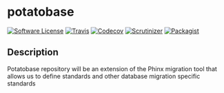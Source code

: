 # potatobase
[![Software License](https://img.shields.io/badge/license-MIT-brightgreen.svg?style=flat-square)](LICENSE) 
[![Travis](https://img.shields.io/travis/PotatoPowered/potatobase.svg?style=flat-square)](https://travis-ci.org/PotatoPowered/potatobase) 
[![Codecov](https://img.shields.io/codecov/c/github/PotatoPowered/potatobase.svg?style=flat-square)](https://codecov.io/github/PotatoPowered/potatobase) 
[![Scrutinizer](https://img.shields.io/scrutinizer/g/PotatoPowered/potatobase.svg?style=flat-square)](https://scrutinizer-ci.com/g/PotatoPowered/potatobase/) 
[![Packagist](https://img.shields.io/packagist/dt/potatopowered/potatobase.svg?style=flat-square)](https://packagist.org/packages/potatopowered/potatobase)

## Description
Potatobase repository will be an extension of the Phinx migration tool that allows us to define standards and other database migration specific standards